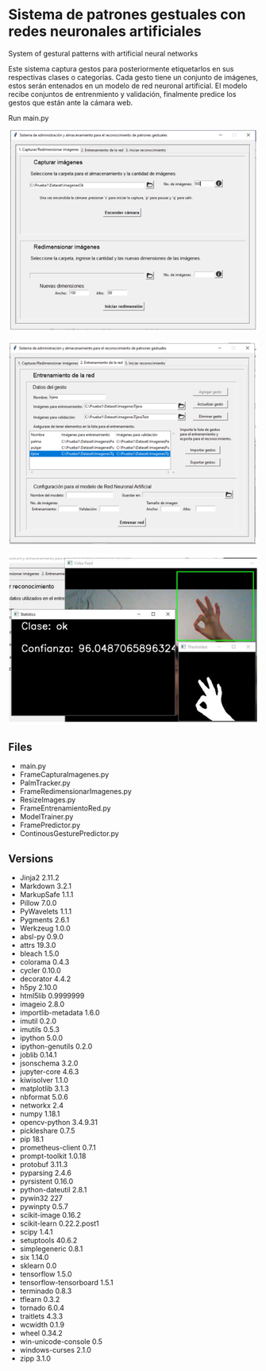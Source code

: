 # Sistema de patrones gestuales con redes neuronales artificiales
System of gestural patterns with artificial neural networks

Este sistema captura gestos para posteriormente etiquetarlos en sus respectivas clases o categorías. Cada gesto tiene un conjunto de imágenes, estos serán entenados en un modelo de red neuronal artificial. El modelo recibe conjuntos de entrenmiento y validación, finalmente predice los gestos que están ante la cámara web.

Run main.py

![Captura_de_imagenes](Images/Captura_de_imagenes.PNG)

![Entrenamiento de la red](Images/Entrenamiento_red.PNG)

![Reconocimiento](Images/Reconocimiento.PNG)

## Files
- main.py
- FrameCapturaImagenes.py
- PalmTracker.py
- FrameRedimensionarImagenes.py
- ResizeImages.py
- FrameEntrenamientoRed.py
- ModelTrainer.py
- FramePredictor.py
- ContinousGesturePredictor.py

## Versions
- Jinja2	2.11.2	
- Markdown	3.2.1	
- MarkupSafe	1.1.1
- Pillow	7.0.0	
- PyWavelets	1.1.1	
- Pygments	2.6.1
- Werkzeug	1.0.0
- absl-py	0.9.0
- attrs	19.3.0
- bleach	1.5.0
- colorama	0.4.3
- cycler	0.10.0
- decorator	4.4.2	
- h5py	2.10.0	
- html5lib	0.9999999	
- imageio	2.8.0	
- importlib-metadata	1.6.0	
- imutil	0.2.0
- imutils	0.5.3
- ipython	5.0.0
- ipython-genutils	0.2.0	
- joblib	0.14.1	
- jsonschema	3.2.0	
- jupyter-core	4.6.3	
- kiwisolver	1.1.0	
- matplotlib	3.1.3	
- nbformat	5.0.6	
- networkx	2.4
- numpy	1.18.1
- opencv-python	3.4.9.31
- pickleshare	0.7.5
- pip	18.1
- prometheus-client	0.7.1
- prompt-toolkit	1.0.18
- protobuf	3.11.3
- pyparsing	2.4.6	
- pyrsistent	0.16.0
- python-dateutil	2.8.1
- pywin32	227
- pywinpty	0.5.7
- scikit-image	0.16.2
- scikit-learn	0.22.2.post1
- scipy	1.4.1
- setuptools	40.6.2
- simplegeneric	0.8.1
- six	1.14.0
- sklearn	0.0
- tensorflow	1.5.0	
- tensorflow-tensorboard	1.5.1
- terminado	0.8.3
- tflearn	0.3.2
- tornado	6.0.4
- traitlets	4.3.3
- wcwidth	0.1.9
- wheel	0.34.2
- win-unicode-console	0.5	
- windows-curses	2.1.0
- zipp	3.1.0
